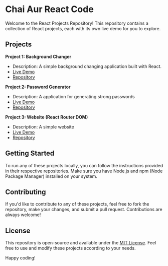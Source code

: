 # Chai Aur React Code

Welcome to the React Projects Repository! This repository contains a collection of React projects, each with its own live demo for you to explore.

## Projects

**Project 1: Background Changer**
- Description: A simple background changing application built with React.
- [Live Demo](https://bg-changerr.netlify.app/)
- [Repository](https://github.com/g3vind/chai-aur-react-code/tree/main/bg-changer-project/bg-changer)

**Project 2: Password Generator**
- Description: A application for generating strong passwords
- [Live Demo](https://passwordifyy.netlify.app)
- [Repository](https://github.com/g3vind/chai-aur-react-code/tree/main/password-generator)

**Project 3: Website (React Router DOM)**
- Description: A simple website
- [Live Demo](https://react-router-dom-example.netlify.app)
- [Repository](https://github.com/g3vind/chai-aur-react-code/tree/main/react-router-dom)



## Getting Started

To run any of these projects locally, you can follow the instructions provided in their respective repositories. Make sure you have Node.js and npm (Node Package Manager) installed on your system.

## Contributing

If you'd like to contribute to any of these projects, feel free to fork the repository, make your changes, and submit a pull request. Contributions are always welcome!

## License

This repository is open-source and available under the [MIT License](LICENSE). Feel free to use and modify these projects according to your needs.

Happy coding!
